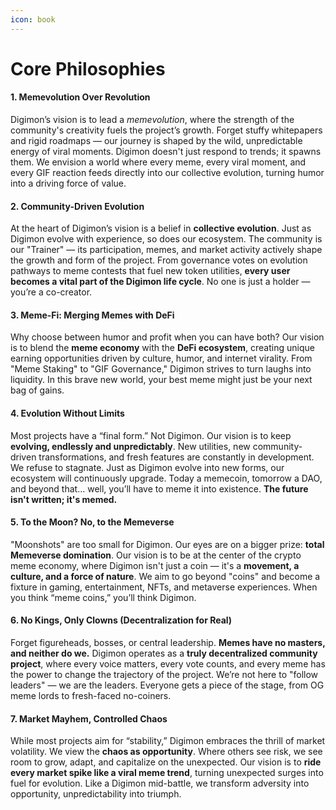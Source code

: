 ```yaml
---
icon: book
---
```


# Core Philosophies

#### **1. Memevolution Over Revolution**

Digimon’s vision is to lead a _memevolution_, where the strength of the community's creativity fuels the project’s growth. Forget stuffy whitepapers and rigid roadmaps — our journey is shaped by the wild, unpredictable energy of viral moments. Digimon doesn't just respond to trends; it spawns them. We envision a world where every meme, every viral moment, and every GIF reaction feeds directly into our collective evolution, turning humor into a driving force of value.

#### **2. Community-Driven Evolution**

At the heart of Digimon’s vision is a belief in **collective evolution**. Just as Digimon evolve with experience, so does our ecosystem. The community is our "Trainer" — its participation, memes, and market activity actively shape the growth and form of the project. From governance votes on evolution pathways to meme contests that fuel new token utilities, **every user becomes a vital part of the Digimon life cycle**. No one is just a holder — you’re a co-creator.

#### **3. Meme-Fi: Merging Memes with DeFi**

Why choose between humor and profit when you can have both? Our vision is to blend the **meme economy** with the **DeFi ecosystem**, creating unique earning opportunities driven by culture, humor, and internet virality. From "Meme Staking" to "GIF Governance," Digimon strives to turn laughs into liquidity. In this brave new world, your best meme might just be your next bag of gains.

#### **4. Evolution Without Limits**

Most projects have a “final form.” Not Digimon. Our vision is to keep **evolving, endlessly and unpredictably**. New utilities, new community-driven transformations, and fresh features are constantly in development. We refuse to stagnate. Just as Digimon evolve into new forms, our ecosystem will continuously upgrade. Today a memecoin, tomorrow a DAO, and beyond that… well, you’ll have to meme it into existence. **The future isn't written; it's memed.**

#### **5. To the Moon? No, to the Memeverse**

"Moonshots" are too small for Digimon. Our eyes are on a bigger prize: **total Memeverse domination**. Our vision is to be at the center of the crypto meme economy, where Digimon isn't just a coin — it's a **movement, a culture, and a force of nature**. We aim to go beyond "coins" and become a fixture in gaming, entertainment, NFTs, and metaverse experiences. When you think “meme coins,” you’ll think Digimon.

#### **6. No Kings, Only Clowns (Decentralization for Real)**

Forget figureheads, bosses, or central leadership. **Memes have no masters, and neither do we.** Digimon operates as a **truly decentralized community project**, where every voice matters, every vote counts, and every meme has the power to change the trajectory of the project. We’re not here to "follow leaders" — we are the leaders. Everyone gets a piece of the stage, from OG meme lords to fresh-faced no-coiners.

#### **7. Market Mayhem, Controlled Chaos**

While most projects aim for “stability,” Digimon embraces the thrill of market volatility. We view the **chaos as opportunity**. Where others see risk, we see room to grow, adapt, and capitalize on the unexpected. Our vision is to **ride every market spike like a viral meme trend**, turning unexpected surges into fuel for evolution. Like a Digimon mid-battle, we transform adversity into opportunity, unpredictability into triumph.
